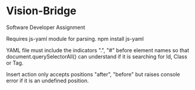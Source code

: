 # Vision-Bridge
Software Developer Assignment

Requires js-yaml module for parsing.
npm install js-yaml

YAML file must include the indicators ".", "#" before element names so that document.querySelectorAll() can understand if it is searching for Id, Class or Tag.

Insert action only accepts positions "after", "before" but raises console error if it is an undefined position.
